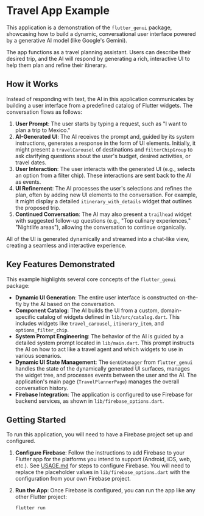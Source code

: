 # Travel App Example

This application is a demonstration of the `flutter_genui` package, showcasing how to build a dynamic, conversational user interface powered by a generative AI model (like Google's Gemini).

The app functions as a travel planning assistant. Users can describe their desired trip, and the AI will respond by generating a rich, interactive UI to help them plan and refine their itinerary.

## How it Works

Instead of responding with text, the AI in this application communicates by building a user interface from a predefined catalog of Flutter widgets. The conversation flows as follows:

1. **User Prompt**: The user starts by typing a request, such as "I want to plan a trip to Mexico."
2. **AI-Generated UI**: The AI receives the prompt and, guided by its system instructions, generates a response in the form of UI elements. Initially, it might present a `travelCarousel` of destinations and `filterChipGroup` to ask clarifying questions about the user's budget, desired activities, or travel dates.
3. **User Interaction**: The user interacts with the generated UI (e.g., selects an option from a filter chip). These interactions are sent back to the AI as events.
4. **UI Refinement**: The AI processes the user's selections and refines the plan, often by adding new UI elements to the conversation. For example, it might display a detailed `itinerary_with_details` widget that outlines the proposed trip.
5. **Continued Conversation**: The AI may also present a `trailhead` widget with suggested follow-up questions (e.g., "Top culinary experiences," "Nightlife areas"), allowing the conversation to continue organically.

All of the UI is generated dynamically and streamed into a chat-like view, creating a seamless and interactive experience.

## Key Features Demonstrated

This example highlights several core concepts of the `flutter_genui` package:

- **Dynamic UI Generation**: The entire user interface is constructed on-the-fly by the AI based on the conversation.
- **Component Catalog**: The AI builds the UI from a custom, domain-specific catalog of widgets defined in `lib/src/catalog.dart`. This includes widgets like `travel_carousel`, `itinerary_item`, and `options_filter_chip`.
- **System Prompt Engineering**: The behavior of the AI is guided by a detailed system prompt located in `lib/main.dart`. This prompt instructs the AI on how to act like a travel agent and which widgets to use in various scenarios.
- **Dynamic UI State Management**: The `GenUiManager` from `flutter_genui` handles the state of the dynamically generated UI surfaces, manages the widget tree, and processes events between the user and the AI. The application's main page (`TravelPlannerPage`) manages the overall conversation history.
- **Firebase Integration**: The application is configured to use Firebase for backend services, as shown in `lib/firebase_options.dart`.

## Getting Started

To run this application, you will need to have a Firebase project set up and configured.

1. **Configure Firebase**: Follow the instructions to add Firebase to your
   Flutter app for the platforms you intend to support (Android, iOS, web,
   etc.). See [USAGE.md](../../packages/flutter_genui/USAGE.md) for steps to
   configure Firebase. You will need to replace the placeholder values in
   `lib/firebase_options.dart` with the configuration from your own Firebase
   project.
2. **Run the App**: Once Firebase is configured, you can run the app like any other Flutter project:

   ```bash
   flutter run
   ```
